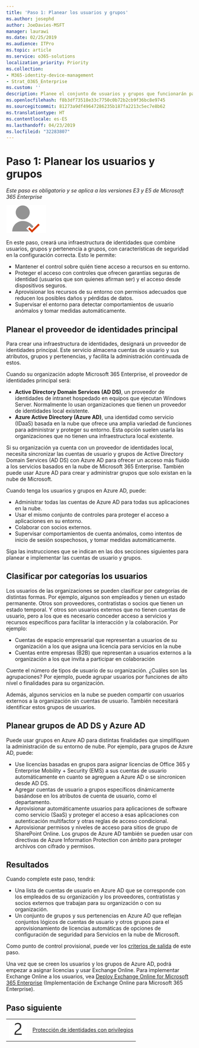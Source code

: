```yaml
---
title: 'Paso 1: Planear los usuarios y grupos'
ms.author: josephd
author: JoeDavies-MSFT
manager: laurawi
ms.date: 02/25/2019
ms.audience: ITPro
ms.topic: article
ms.service: o365-solutions
localization_priority: Priority
ms.collection:
- M365-identity-device-management
- Strat_O365_Enterprise
ms.custom: ''
description: Planee el conjunto de usuarios y grupos que funcionarán para su organización.
ms.openlocfilehash: f8b3df73518e33c7750c0b72b2cb9f36bc8e9745
ms.sourcegitcommit: 81273a9df49647286235b187fa2213c5ec7e8b62
ms.translationtype: HT
ms.contentlocale: es-ES
ms.lasthandoff: 04/23/2019
ms.locfileid: "32283807"
---
```

# <a name="step-1-plan-for-users-and-groups"></a>Paso 1: Planear los usuarios y grupos

*Este paso es obligatorio y se aplica a las versiones E3 y E5 de Microsoft 365 Enterprise*

![](./media/deploy-foundation-infrastructure/identity_icon-small.png)

En este paso, creará una infraestructura de identidades que combine usuarios, grupos y pertenencia a grupos, con características de seguridad en la configuración correcta. Esto le permite:

- Mantener el control sobre quién tiene acceso a recursos en su entorno.
- Proteger el acceso con controles que ofrecen garantías seguras de identidad (usuarios que son quienes afirman ser) y el acceso desde dispositivos seguros.
- Aprovisionar los recursos de su entorno con permisos adecuados que reducen los posibles daños y pérdidas de datos. 
- Supervisar el entorno para detectar comportamientos de usuario anómalos y tomar medidas automáticamente.

## <a name="plan-your-primary-identity-provider"></a>Planear el proveedor de identidades principal

Para crear una infraestructura de identidades, designará un proveedor de identidades principal. Este servicio almacena cuentas de usuario y sus atributos, grupos y pertenencias, y facilita la administración continuada de estos.

Cuando su organización adopte Microsoft 365 Enterprise, el proveedor de identidades principal será:

- **Active Directory Domain Services (AD DS)**, un proveedor de identidades de intranet hospedado en equipos que ejecutan Windows Server. Normalmente lo usan organizaciones que tienen un proveedor de identidades local existente.
- **Azure Active Directory (Azure AD)**, una identidad como servicio (IDaaS) basada en la nube que ofrece una amplia variedad de funciones para administrar y proteger su entorno. Esta opción suelen usarla las organizaciones que no tienen una infraestructura local existente.

Si su organización ya cuenta con un proveedor de identidades local, necesita sincronizar las cuentas de usuario y grupos de Active Directory Domain Services (AD DS) con Azure AD para ofrecer un acceso más fluido a los servicios basados en la nube de Microsoft 365 Enterprise. También puede usar Azure AD para crear y administrar grupos que solo existan en la nube de Microsoft.

Cuando tenga los usuarios y grupos en Azure AD, puede:

- Administrar todas las cuentas de Azure AD para todas sus aplicaciones en la nube. 
- Usar el mismo conjunto de controles para proteger el acceso a aplicaciones en su entorno.
- Colaborar con socios externos.
- Supervisar comportamientos de cuenta anómalos, como intentos de inicio de sesión sospechosos, y tomar medidas automáticamente.

Siga las instrucciones que se indican en las dos secciones siguientes para planear e implementar las cuentas de usuario y grupos.

## <a name="categorize-your-users"></a>Clasificar por categorías los usuarios
Los usuarios de las organizaciones se pueden clasificar por categorías de distintas formas. Por ejemplo, algunos son empleados y tienen un estado permanente. Otros son proveedores, contratistas o socios que tienen un estado temporal. Y otros son usuarios externos que no tienen cuentas de usuario, pero a los que es necesario conceder acceso a servicios y recursos específicos para facilitar la interacción y la colaboración. Por ejemplo:

- Cuentas de espacio empresarial que representan a usuarios de su organización a los que asigna una licencia para servicios en la nube
- Cuentas entre empresas (B2B) que representan a usuarios externos a la organización a los que invita a participar en colaboración

Cuente el número de tipos de usuario de su organización. ¿Cuáles son las agrupaciones? Por ejemplo, puede agrupar usuarios por funciones de alto nivel o finalidades para su organización.

Además, algunos servicios en la nube se pueden compartir con usuarios externos a la organización sin cuentas de usuario. También necesitará identificar estos grupos de usuarios.

## <a name="plan-for-ad-ds-and-azure-ad-groups"></a>Planear grupos de AD DS y Azure AD

Puede usar grupos en Azure AD para distintas finalidades que simplifiquen la administración de su entorno de nube. Por ejemplo, para grupos de Azure AD, puede:

- Use licencias basadas en grupos para asignar licencias de Office 365 y Enterprise Mobility + Security (EMS) a sus cuentas de usuario automáticamente en cuanto se agreguen a Azure AD o se sincronicen desde AD DS. 
- Agregar cuentas de usuario a grupos específicos dinámicamente basándose en los atributos de cuenta de usuario, como el departamento.  
- Aprovisionar automáticamente usuarios para aplicaciones de software como servicio (SaaS) y proteger el acceso a esas aplicaciones con autenticación multifactor y otras reglas de acceso condicional.
- Aprovisionar permisos y niveles de acceso para sitios de grupo de SharePoint Online. Los grupos de Azure AD también se pueden usar con directivas de Azure Information Protection con ámbito para proteger archivos con cifrado y permisos. 

## <a name="results"></a>Resultados

Cuando complete este paso, tendrá:

- Una lista de cuentas de usuario en Azure AD que se corresponde con los empleados de su organización y los proveedores, contratistas y socios externos que trabajan para su organización o con su organización.
- Un conjunto de grupos y sus pertenencias en Azure AD que reflejan conjuntos lógicos de cuentas de usuario y otros grupos para el aprovisionamiento de licencias automáticas de opciones de configuración de seguridad para Servicios en la nube de Microsoft.

Como punto de control provisional, puede ver los [criterios de salida](identity-exit-criteria.md#crit-identity-user-groups) de este paso.

Una vez que se creen los usuarios y los grupos de Azure AD, podrá empezar a asignar licencias y usar Exchange Online. Para implementar Exchange Online a los usuarios, vea [Deploy Exchange Online for Microsoft 365 Enterprise](exchangeonline-workload.md) (Implementación de Exchange Online para Microsoft 365 Enterprise).

## <a name="next-step"></a>Paso siguiente

|||
|:-------|:-----|
|![](./media/stepnumbers/Step2.png)| [Protección de identidades con privilegios](identity-designate-protect-admin-accounts.md) |

